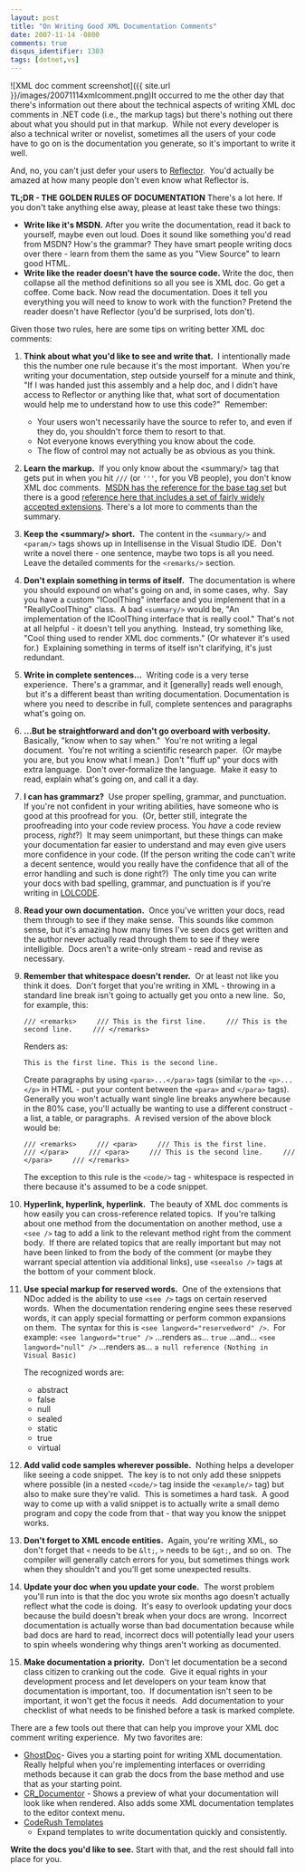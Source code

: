 ```yaml
---
layout: post
title: "On Writing Good XML Documentation Comments"
date: 2007-11-14 -0800
comments: true
disqus_identifier: 1303
tags: [dotnet,vs]
---
```

![XML doc comment
screenshot]({{ site.url }}/images/20071114xmlcomment.png)It
occurred to me the other day that there's information out there about
the technical aspects of writing XML doc comments in .NET code (i.e.,
the markup tags) but there's nothing out there about what you should put
in that markup.  While not every developer is also a technical writer or
novelist, sometimes all the users of your code have to go on is the
documentation you generate, so it's important to write it well.

And, no, you can't just defer your users to
[Reflector](http://www.aisto.com/roeder/dotnet/).  You'd actually be
amazed at how many people don't even know what Reflector is.

**TL;DR - THE GOLDEN RULES OF DOCUMENTATION** There's a lot here. If you
don't take anything else away, please at least take these two things:

-   **Write like it's MSDN.** After you write the documentation, read it
    back to yourself, maybe even out loud. Does it sound like something
    you'd read from MSDN? How's the grammar? They have smart people
    writing docs over there - learn from them the same as you "View
    Source" to learn good HTML.
-   **Write like the reader doesn't have the source code.** Write the
    doc, then collapse all the method definitions so all you see is XML
    doc. Go get a coffee. Come back. Now read the documentation. Does it
    tell you everything you will need to know to work with the function?
    Pretend the reader doesn't have Reflector (you'd be surprised, lots
    don't).

Given those two rules, here are some tips on writing better XML doc
comments:

1.  **Think about what you'd like to see and write that.**  I
    intentionally made this the number one rule because it's the most
    important.  When you're writing your documentation, step outside
    yourself for a minute and think, "If I was handed just this assembly
    and a help doc, and I didn't have access to Reflector or anything
    like that, what sort of documentation would help me to understand
    how to use this code?"  Remember:
    -   Your users won't necessarily have the source to refer to, and
        even if they do, you shouldn't force them to resort to that.
    -   Not everyone knows everything you know about the code.
    -   The flow of control may not actually be as obvious as you
        think.
2.  **Learn the markup.**  If you only know about the \<summary/\> tag
    that gets put in when you hit `///` (or `'''`, for you VB people),
    you don't know XML doc comments.  [MSDN has the reference for the
    base tag
    set](http://msdn2.microsoft.com/en-us/library/5ast78ax(VS.80).aspx)
    but there is a good [reference here that includes a set of fairly
    widely accepted
    extensions](http://issuu.com/pchew/docs/xml_document_guide).
    There's a lot more to comments than the summary.
3.  **Keep the \<summary/\> short.**  The content in the `<summary/>`
    and `<param/>` tags shows up in Intellisense in the Visual Studio
    IDE.  Don't write a novel there - one sentence, maybe two tops is
    all you need.  Leave the detailed comments for the `<remarks/>`
    section.
4.  **Don't explain something in terms of itself.**  The documentation
    is where you should expound on what's going on and, in some cases,
    why.  Say you have a custom "ICoolThing" interface and you implement
    that in a "ReallyCoolThing" class.  A bad `<summary/>` would be, "An
    implementation of the ICoolThing interface that is really cool."
    That's not at all helpful - it doesn't tell you anything.  Instead,
    try something like, "Cool thing used to render XML doc comments."
    (Or whatever it's used for.)  Explaining something in terms of
    itself isn't clarifying, it's just redundant.
5.  **Write in complete sentences...**  Writing code is a very terse
    experience.  There's a grammar, and it [generally] reads well
    enough,  but it's a different beast than writing documentation.
    Documentation is where you need to describe in full, complete
    sentences and paragraphs what's going on.
6.  **...But be straightforward and don't go overboard with
    verbosity.**  Basically, "know when to say when."  You're not
    writing a legal document.  You're not writing a scientific research
    paper.  (Or maybe you are, but you know what I mean.)  Don't "fluff
    up" your docs with extra language.  Don't over-formalize the
    language.  Make it easy to read, explain what's going on, and call
    it a day.
7.  **I can has grammarz?**  Use proper spelling, grammar, and
    punctuation.  If you're not confident in your writing abilities,
    have someone who is good at this proofread for you.  (Or, better
    still, integrate the proofreading into your code review process.
    You *have* a code review process, *right*?)  It may seem
    unimportant, but these things can make your documentation far easier
    to understand and may even give users more confidence in your code.
    (If the person writing the code can't write a decent sentence, would
    you really have the confidence that all of the error handling and
    such is done right?)  The only time you can write your docs with bad
    spelling, grammar, and punctuation is if you're writing in
    [LOLCODE](http://lolcode.com/).
8.  **Read your own documentation.**  Once you've written your docs,
    read them through to see if they make sense.  This sounds like
    common sense, but it's amazing how many times I've seen docs get
    written and the author never actually read through them to see if
    they were intelligible.  Docs aren't a write-only stream - read and
    revise as necessary.
9.  **Remember that whitespace doesn't render.**  Or at least not like
    you think it does.  Don't forget that you're writing in XML -
    throwing in a standard line break isn't going to actually get you
    onto a new line.  So, for example, this:

    `/// <remarks>     /// This is the first line.     /// This is the second line.     /// </remarks>`

     Renders as:

     `This is the first line. This is the second line.`

     Create paragraphs by using `<para>...</para>` tags (similar to the
    `<p>...</p>` in HTML - put your content between the `<para>` and
    `</para>` tags).  Generally you won't actually want single line
    breaks anywhere because in the 80% case, you'll actually be wanting
    to use a different construct - a list, a table, or paragraphs.  A
    revised version of the above block would be:

    `/// <remarks>     /// <para>     /// This is the first line.     /// </para>     /// <para>     /// This is the second line.     /// </para>     /// </remarks>`

     The exception to this rule is the `<code/>` tag - whitespace is
    respected in there because it's assumed to be a code snippet.
10. **Hyperlink, hyperlink, hyperlink.**  The beauty of XML doc comments
    is how easily you can cross-reference related topics.  If you're
    talking about one method from the documentation on another method,
    use a `<see />` tag to add a link to the relevant method right from
    the comment body.  If there are related topics that are really
    important but may not have been linked to from the body of the
    comment (or maybe they warrant special attention via additional
    links), use `<seealso />` tags at the bottom of your comment block.
11. **Use special markup for reserved words.**  One of the extensions
    that NDoc added is the ability to use `<see />` tags on certain
    reserved words.  When the documentation rendering engine sees these
    reserved words, it can apply special formatting or perform common
    expansions on them.  The syntax for this is
    `<see langword="reservedword" />`.  For example:
     `<see langword="true" />`
     ...renders as...
     `true`
     ...and...
     `<see langword="null" />`
     ...renders as...
     `a null reference (Nothing in Visual Basic)`

     The recognized words are:
    -   abstract
    -   false
    -   null
    -   sealed
    -   static
    -   true
    -   virtual
12. **Add valid code samples wherever possible.**  Nothing helps a
    developer like seeing a code snippet.  The key is to not only add
    these snippets where possible (in a nested `<code/>` tag inside the
    `<example/>` tag) but also to make sure they're valid.  This is
    sometimes a hard task.  A good way to come up with a valid snippet
    is to actually write a small demo program and copy the code from
    that - that way you know the snippet works.
13. **Don't forget to XML encode entities.**  Again, you're writing XML,
    so don't forget that `<` needs to be `&lt;`, `>` needs to be `&gt;`,
    and so on.  The compiler will generally catch errors for you, but
    sometimes things work when they shouldn't and you'll get some
    unexpected results.
14. **Update your doc when you update your code.**  The worst problem
    you'll run into is that the doc you wrote six months ago doesn't
    actually reflect what the code is doing.  It's easy to overlook
    updating your docs because the build doesn't break when your docs
    are wrong.  Incorrect documentation is actually worse than bad
    documentation because while bad docs are hard to read, incorrect
    docs will potentially lead your users to spin wheels wondering why
    things aren't working as documented.
15. **Make documentation a priority.**  Don't let documentation be a
    second class citizen to cranking out the code.  Give it equal rights
    in your development process and let developers on your team know
    that documentation is important, too.  If documentation isn't seen
    to be important, it won't get the focus it needs.  Add documentation
    to your checklist of what needs to be finished before a task is
    marked complete.

There are a few tools out there that can help you improve your XML doc
comment writing experience.  My two favorites are:

-   [GhostDoc](http://submain.com/products/ghostdoc.aspx)- Gives you a
    starting point for writing XML documentation.  Really helpful when
    you're implementing interfaces or overriding methods because it can
    grab the docs from the base method and use that as your starting
    point.
-   [CR_Documentor](http://cr-documentor.googlecode.com) - Shows a
    preview of what your documentation will look like when rendered.
    Also adds some XML documentation templates to the editor context
    menu.
-   [CodeRush
    Templates](/archive/2012/08/08/use-coderush-templates-to-help-write-xml-api-documentation.aspx)
    - Expand templates to write documentation quickly and consistently.

**Write the docs you'd like to see.** Start with that, and the rest
should fall into place for you.
